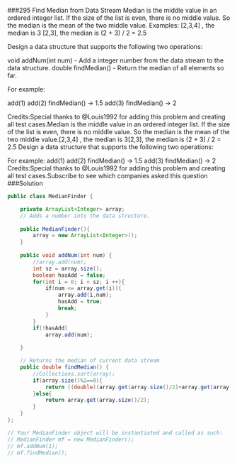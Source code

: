 ###295 Find Median from Data Stream
Median is the middle value in an ordered integer list. If the size of the list is even, there is no middle value. So the median is the mean of the two middle value.
Examples: 
[2,3,4] , the median is 3
[2,3], the median is (2 + 3) / 2 = 2.5 

Design a data structure that supports the following two operations:


void addNum(int num) - Add a integer number from the data stream to the data structure.
double findMedian() - Return the median of all elements so far.


For example:

add(1)
add(2)
findMedian() -> 1.5
add(3) 
findMedian() -> 2

Credits:Special thanks to @Louis1992 for adding this problem and creating all test cases.Median is the middle value in an ordered integer list. If the size of the list is even, there is no middle value. So the median is the mean of the two middle value.[2,3,4] , the median is 3[2,3], the median is (2 + 3) / 2 = 2.5 
Design a data structure that supports the following two operations:

For example:
add(1)
add(2)
findMedian() -> 1.5
add(3) 
findMedian() -> 2
Credits:Special thanks to @Louis1992 for adding this problem and creating all test cases.Subscribe to see which companies asked this question
###Solution
```java
public class MedianFinder {

    private ArrayList<Integer> array;
    // Adds a number into the data structure.
    
    public MedianFinder(){
        array = new ArrayList<Integer>();
    }
    
    public void addNum(int num) {
        //array.add(num);
        int sz = array.size();
        boolean hasAdd = false;
        for(int i = 0; i < sz; i ++){
            if(num <= array.get(i)){
                array.add(i,num);
                hasAdd = true;
                break;
            }
        }
        if(!hasAdd)
            array.add(num);
        
    }

    // Returns the median of current data stream
    public double findMedian() {
        //Collections.sort(array);
        if(array.size()%2==0){
            return ((double)(array.get(array.size()/2)+array.get(array.size()/2-1))/2);
        }else{
            return array.get(array.size()/2);
        }
    }
};

// Your MedianFinder object will be instantiated and called as such:
// MedianFinder mf = new MedianFinder();
// mf.addNum(1);
// mf.findMedian();